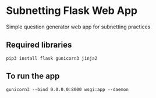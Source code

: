 # Subnetting Flask Web App
Simple question generator web app for subnetting practices 

## Required libraries
`pip3 install flask gunicorn3 jinja2`

## To run the app
`gunicorn3 --bind 0.0.0.0:8000 wsgi:app --daemon`

